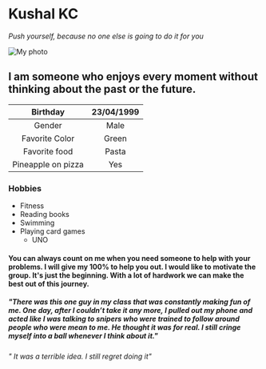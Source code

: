 # Kushal KC
<!-- Italics -->
*Push yourself, because no one else is going to do it for you*
<!-- Images -->
![ My photo](kushal.jpg)

## I am someone who enjoys every moment without thinking about the past or the future.

|Birthday|23/04/1999|
|:-------:|:------:|
|Gender|Male|
|Favorite Color|Green|
|Favorite food| Pasta|
Pineapple on pizza|Yes|

### Hobbies
<!-- UL -->
* Fitness
* Reading books
* Swimming
* Playing card games
  * UNO

#### You can always count on me when you need someone to help with your problems. I will give my 100% to help you out.               I would like to motivate the group. It's just the beginning. With a lot of hardwork we can make the best out of this journey.
##### "There was this one guy in my class that was constantly making fun of me. One day, after I couldn’t take it any more, I pulled out my phone and acted like I was talking to snipers who were trained to follow around people who were mean to me. He thought it was for real. I still cringe myself into a ball whenever I think about it."
###### " It was a terrible idea. I still regret doing it"

